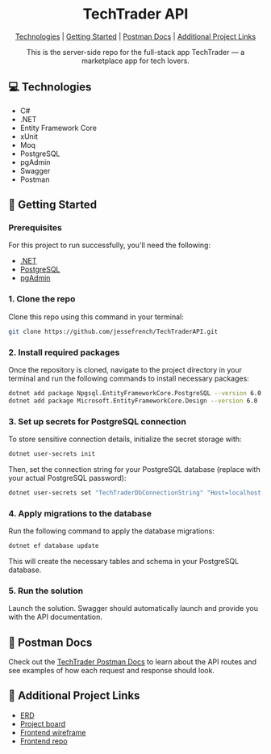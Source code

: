 <h1 align="center" style="font-weight: bold;">TechTrader API</h1>

<p align="center">
<a href="#technologies">Technologies</a> |
<a href="#started">Getting Started</a> |
<a href="#postman-documentation"> Postman Docs</a> |
<a href="#links"> Additional Project Links</a>
</p>

<p align="center">This is the server-side repo for the full-stack app TechTrader — a marketplace app for tech lovers.</p>

<h2 id="technologies">💻 Technologies</h2>

- C#
- .NET
- Entity Framework Core
- xUnit
- Moq
- PostgreSQL
- pgAdmin
- Swagger
- Postman

<h2 id="started">🚀 Getting Started</h2>

<h3>Prerequisites</h3>

For this project to run successfully, you'll need the following:

- [.NET](https://dotnet.microsoft.com/en-us)
- [PostgreSQL](https://www.postgresql.org/download)
- [pgAdmin](https://www.pgadmin.org)

<h3>1. Clone the repo</h3>

Clone this repo using this command in your terminal:

```bash
git clone https://github.com/jessefrench/TechTraderAPI.git
```

<h3>2. Install required packages</h3>

Once the repository is cloned, navigate to the project directory in your terminal and run the following commands to install necessary packages:

```bash
dotnet add package Npgsql.EntityFrameworkCore.PostgreSQL --version 6.0
dotnet add package Microsoft.EntityFrameworkCore.Design --version 6.0
```

<h3>3. Set up secrets for PostgreSQL connection</h3>

To store sensitive connection details, initialize the secret storage with:

```bash
dotnet user-secrets init
```

Then, set the connection string for your PostgreSQL database (replace with your actual PostgreSQL password):

```bash
dotnet user-secrets set "TechTraderDbConnectionString" "Host=localhost;Port=5432;Username=postgres;Password=<your_postgresql_password>;Database=TechTrader"
```

<h3>4. Apply migrations to the database</h3>

Run the following command to apply the database migrations:

```bash
dotnet ef database update
```

This will create the necessary tables and schema in your PostgreSQL database.

<h3>5. Run the solution</h3>

Launch the solution. Swagger should automatically launch and provide you with the API documentation.

<h2 id="postman-documentation">📄 Postman Docs</h2>

Check out the [TechTrader Postman Docs](https://documenter.getpostman.com/view/33562650/2sAYBViBzx) to learn about the API routes and see examples of how each request and response should look.

<h2 id="links">🔗 Additional Project Links</h2>

- [ERD](https://dbdiagram.io/d/Tech-Trader-6733af0ae9daa85aca375e54)
- [Project board](https://github.com/users/jessefrench/projects/6/views/1)
- [Frontend wireframe](https://www.figma.com/design/dnXNNcrtKGU1yyD63IfcTv/Tech-Trader-Wireframe?node-id=0-1&t=Qne7gCatYCAMntuQ-1)
- [Frontend repo](https://github.com/jessefrench/TechTraderClient)
